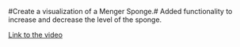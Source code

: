 #Create a visualization of a Menger Sponge.#
Added functionality to increase and decrease the level of the sponge.

[Link to the video](https://youtu.be/LG8ZK-rRkXo)
